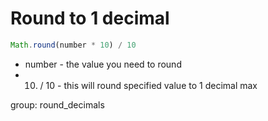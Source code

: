 # Round to 1 decimal

```javascript
Math.round(number * 10) / 10
```

- number - the value you need to round
- 10) / 10 - this will round specified value to 1 decimal max

group: round_decimals
